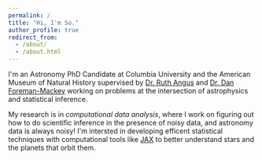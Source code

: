 ```yaml
---
permalink: /
title: "Hi, I'm So."
author_profile: true
redirect_from: 
  - /about/
  - /about.html
---
```


I'm an Astronomy PhD Candidate at Columbia University and the American Museum of Natural History 
supervised by [Dr. Ruth Angus](https://ruthangus.github.io/) and [Dr. Dan Foreman-Mackey](https://dfm.io/) working on problems at the intersection of astrophysics and statistical inference.

My research is in _computational data analysis_, where I work on figuring out how to do scientific inference in the presence of noisy data, and astronomy data is always noisy! I'm intersted in developing efficent statistical techniques with computational tools like [JAX](https://docs.jax.dev/en/latest/) to better understand stars and the planets that orbit them.